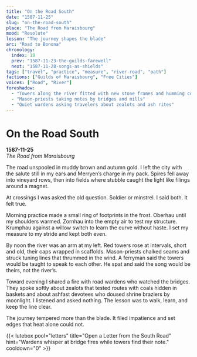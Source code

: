 ```yaml
---
title: "On the Road South"
date: "1587-11-25"
slug: "on-the-road-south"
place: "The Road from Maraisbourg"
mood: "Resolute"
lesson: "The journey shapes the blade"
arc: "Road to Bonona"
chronology:
  index: 18
  prev: "1587-11-23-the-guilds-farewell"
  next: "1587-11-28-songs-as-shields"
tags: ["travel", "practice", "measure", "river-road", "oath"]
factions: ["Guilds of Maraisbourg", "Free Cities"]
voices: ["Road", "River"]
foreshadow:
  - "Towers along the river fitted with new stone frames and humming cords"
  - "Mason-priests taking notes by bridges and mills"
  - "Quiet wardens asking travelers about zealots and ash rites"
---
```


# On the Road South  
**1587-11-25**  
*The Road from Maraisbourg*

The road unspooled in muddy brown and autumn gold. I left the city with the salute still in my ears and Merryen’s charge in my pack. Spires fell away into vineyard rows, then into fields where stubble caught the light like filings around a magnet.

At crossings I was asked the old question. Soldier or minstrel. I said both. It felt true.

Morning practice made a small ring of footprints in the frost. Oberhau until my shoulders warmed. Zornhau into the empty air to test my structure. Krumphau against a willow switch to learn the curve without haste. I set my measure to my stride and kept both even.

By noon the river was an arm at my left. Red towers rose at intervals, short and old, their caps wrapped in scaffolds. Mason-priests chalked seams and struck tuning lines that thrummed in the wind. A ferryman said the towers would be taught to speak to each other. He spat and said the song would be theirs, not the river’s.

Toward evening I shared a fire with road wardens who watched the bridges. They spoke softly about zealots that tested routes with coals hidden in baskets and about ashfast devotees who doused shrine braziers by moonlight. I listened and asked nothing. The lesson was to walk, learn, and keep the line clear.

The journey tempered more than the blade. It filed impatience and set edges that heat alone could not.

{{< lutebox pool="letters" title="Open a Letter from the South Road" hint="Wardens whisper at bridge fires while towers find their note." cooldown="0" >}}
